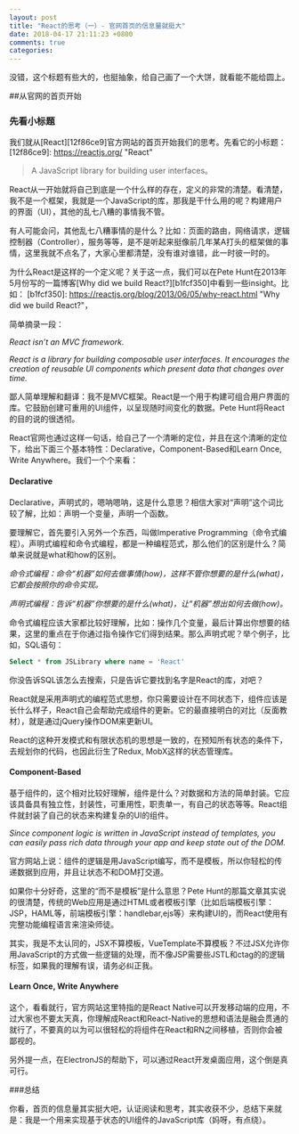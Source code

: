 ```yaml
---
layout: post
title: "React的思考（一）- 官网首页的信息量就挺大"
date: 2018-04-17 21:11:23 +0800
comments: true
categories: 
---
```

没错，这个标题有些大的，也挺抽象，给自己画了一个大饼，就看能不能给圆上。

##从官网的首页开始

### 先看小标题

我们就从[React][12f86ce9]官方网站的首页开始我们的思考。先看它的小标题：
  [12f86ce9]: https://reactjs.org/ "React"

> A JavaScript library for building user interfaces。

React从一开始就将自己到底是一个什么样的存在，定义的非常的清楚。看清楚，我不是一个框架，我就是一个JavaScript的库，那我是干什么用的呢？构建用户的界面（UI），其他的乱七八糟的事情我不管。

有人可能会问，其他乱七八糟事情的是什么？比如：页面的路由，网络请求，逻辑控制器（Controller），服务等等，是不是听起来挺像前几年某A打头的框架做的事情，这里我就不点名了，大家心里都清楚，没有谁对谁错，此一时彼一时的。

为什么React是这样的一个定义呢？关于这一点，我们可以在Pete Hunt在2013年5月份写的一篇博客[Why did we build React?][b1fcf350]中看到一些insight。比如：
  [b1fcf350]: https://reactjs.org/blog/2013/06/05/why-react.html "Why did we build React?"，
  
简单摘录一段：

*React isn’t an MVC framework.*    

*React is a library for building composable user interfaces. It encourages the creation of reusable UI components which present data that changes over time.*

鄙人简单理解和翻译：我不是MVC框架。React是一个用于构建可组合用户界面的库。它鼓励创建可重用的UI组件，以呈现随时间变化的数据。Pete Hunt将React的目的说的很透彻。

React官网也通过这样一句话，给自己了一个清晰的定位，并且在这个清晰的定位下，给出下面三个基本特性：Declarative，Component-Based和Learn Once, Write Anywhere。我们一个个来看：

#### Declarative

Declarative，声明式的，嗯呐嗯呐，这是什么意思？相信大家对“声明”这个词比较了解，比如：声明一个变量，声明一个函数。

要理解它，首先要引入另外一个东西，叫做Imperative Programming（命令式编程）。声明式编程和命令式编程，都是一种编程范式，那么他们的区别是什么？简单来说就是what和how的区别。

*命令式编程：命令“机器”如何去做事情(how)，这样不管你想要的是什么(what)，它都会按照你的命令实现。*    

*声明式编程：告诉“机器”你想要的是什么(what)，让“机器”想出如何去做(how)。*

命令式编程应该大家都比较好理解，比如：操作几个变量，最后计算出你想要的结果，这里的重点在于你通过指令操作它们得到结果。那么声明式呢？举个例子，比如，SQL语句：

```SQL
Select * from JSLibrary where name = 'React'
```

你没告诉SQL该怎么去搜索，只是告诉它要找到名字是React的库，对吧？

React就是采用声明式的编程范式思想，你只需要设计在不同状态下，组件应该是长什么样子，React自己会帮助完成组件的更新。它的最直接明白的对比（反面教材），就是通过jQuery操作DOM来更新UI。

React的这种开发模式和有限状态机的思想是一致的，在预知所有状态的条件下，去规划你的代码，也因此衍生了Redux, MobX这样的状态管理库。

#### Component-Based
基于组件的，这个相对比较好理解，组件是什么？对数据和方法的简单封装。它应该具备具有独立性，封装性，可重用性，职责单一，有自己的状态等等。React组件就封装了自己的状态来构建复杂的UI的组件。

*Since component logic is written in JavaScript instead of templates, you can easily pass rich data through your app and keep state out of the DOM.*

官方网站上说：组件的逻辑是用JavaScript编写，而不是模板，所以你轻松的传递数据到应用，并且让状态不和DOM打交道。

如果你十分好奇，这里的“而不是模板”是什么意思？Pete Hunt的那篇文章其实说的很清楚，传统的Web应用是通过HTML或者模板引擎（比如后端模板引擎：JSP，HAML等，前端模板引擎：handlebar,ejs等）来构建UI的，而React使用有完整功能编程语言来渲染师徒。

其实，我是不太认同的，JSX不算模板，VueTemplate不算模板？不过JSX允许你用JavaScript的方式做一些逻辑的处理，而不像JSP需要些JSTL和ctag的的逻辑标签，如果我的理解有误，请务必纠正我。

#### Learn Once, Write Anywhere
这个，看看就行，官方网站这里特指的是React Native可以开发移动端的应用，不过大家也不要太天真，你理解成React和React-Native的思想和语法是融会贯通的就行了，不要真的以为可以很轻松的将组件在React和RN之间移植，否则你会被鄙视的。

另外提一点，在ElectronJS的帮助下，可以通过React开发桌面应用，这个倒是真可行。

###总结

你看，首页的信息量其实挺大吧，认证阅读和思考，其实收获不少，总结下来就是：我是一个用来实现基于状态的UI组件的JavaScript库（妈呀，有点绕）。


  